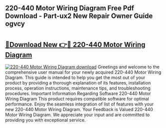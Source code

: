 ## 220-440 Motor Wiring Diagram Free Pdf Download - Part-ux2 New Repair Owner Guide ogvcy

# <h2><a href="http://dfhmxxb.blite.top/?on=220-440+Motor+Wiring+Diagram">🔗Download New 👉🔴 220-440 Motor Wiring Diagram</a></h2>

[![220-440 Motor Wiring Diagram download](https://i.imgur.com/lujVjoI.png)](http://dfhmxxb.blite.top/?on=220-440+Motor+Wiring+Diagram)
Greetings and welcome to the comprehensive user manual for your newly acquired 220-440 Motor Wiring Diagram. This guide is intended to help you get the most out of your product by providing a thorough explanation of its features, installation process, operation instructions, maintenance tips, and troubleshooting procedures. Important Information Regarding Software 220-440 Motor Wiring Diagram This product requires compatible software for optimal performance. Enjoy the seamless integration of list of features with your new 220-440 Motor Wiring Diagram. Your Feedback is Valued 220-440 Motor Wiring Diagram. We appreciate your input and are committed to providing you with exceptional service.
